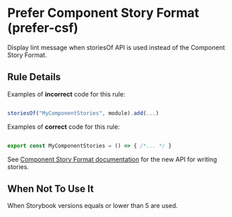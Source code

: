 # Prefer Component Story Format (prefer-csf)

Display lint message when storiesOf API is used instead of the Component Story Format.

## Rule Details

Examples of **incorrect** code for this rule:

```js

storiesOf("MyComponentStories", module).add(...)

```

Examples of **correct** code for this rule:

```js

export const MyComponentStories = () => { /*... */ }

```

See [Component Story Format documentation](https://storybook.js.org/docs/react/api/csf) for the new API for writing stories.


## When Not To Use It

When Storybook versions equals or lower than 5 are used.
